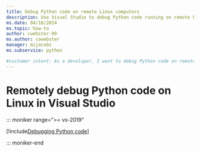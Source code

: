 ```yaml
---
title: Debug Python code on remote Linux computers
description: Use Visual Studio to debug Python code running on remote Linux computers, including necessary configuration steps, security, and troubleshooting.
ms.date: 04/18/2024
ms.topic: how-to
author: cwebster-99
ms.author: cowebster
manager: mijacobs
ms.subservice: python

#customer intent: As a developer, I want to debug Python code on remote Linux computers by using Visual Studio so that I can access configuration and security features.
---
```


# Remotely debug Python code on Linux in Visual Studio

::: moniker range=">= vs-2019"

[!include[Debugging Python code](includes/vs-2019/remote-debugging-python-code.md)]

::: moniker-end
